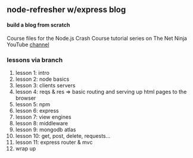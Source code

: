 ## node-refresher w/express blog
#### build a blog from scratch
Course files for the Node.js Crash Course tutorial series on The Net Ninja YouTube [channel](https://www.youtube.com/watch?v=OIBIXYLJjsI&list=PL4cUxeGkcC9jsz4LDYc6kv3ymONOKxwBU&index=2)


### lessons via branch
1. lesson 1: intro
2. lesson 2: node basics
3. lesson 3: clients servers
4. lesson 4: reqs & res => basic routing and serving up html pages to the browser
5. lesson 5: npm 
6. lesson 6: express
7. lesson 7: view engines
8. lesson 8: middleware
9. lesson 9: mongodb atlas
10. lesson 10: get, post, delete, requests...
11. lesson 11: express router & mvc
12. wrap up
